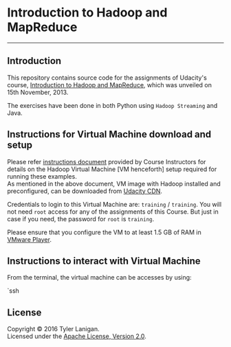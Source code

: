 # Introduction to Hadoop and MapReduce
----------

## Introduction
This repository contains source code for the assignments of Udacity's course, [Introduction to Hadoop and MapReduce](https://www.udacity.com/course/ud617), which was unveiled on 15th November, 2013.<br>

The exercises have been done in both Python using `Hadoop Streaming` and Java.

## Instructions for Virtual Machine download and setup
Please refer [instructions document](IntroductiontoHadoopandMapreduce-VMsetup.doc) provided by Course Instructors for details on the Hadoop Virtual Machine [VM henceforth] setup required for running these examples.<br>
As mentioned in the above document, VM image with Hadoop installed and preconfigured, can be downloaded from [Udacity CDN](http://content.udacity-data.com/courses/ud617/Cloudera-Udacity-Training-VM-4.1.1.c.zip). 

Credentials to login to this Virtual Machine are: `training` / `training`. You will not need `root` access for any of the assignments of this Course. But just in case if you need, the password for `root` is `training`.

Please ensure that you configure the VM to at least 1.5 GB of RAM in [VMware Player](https://my.vmware.com/web/vmware/free#desktop_end_user_computing/vmware_player/6_0).

## Instructions to interact with Virtual Machine

From the terminal, the virtual machine can be accesses by using:

`ssh 







## License
Copyright &copy; 2016 Tyler Lanigan.<br>
Licensed under the [Apache License, Version 2.0](http://www.apache.org/licenses/LICENSE-2.0).